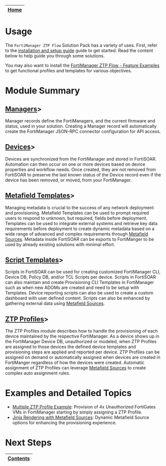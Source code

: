 | [Home](../README.md) |
|--------------------------------------------|

# Usage

The `FortiManager ZTP Flow` Solution Pack has a variety of uses. First, refer to the [installation and setup guide](setup.md) guide to get started. Read the content below to help guide you through some solutions. 

You may also want to install the [FortiManager ZTP Flow - Feature Examples](https://fortisoar.contenthub.fortinet.com//list.html?contentType=all&searchContent=FortiManager%20ZTP%20Flow%20-%20Feature%20Examples) to get functional profiles and templates for various objectives. 


# Module Summary

## [Managers](./usage/managers.md)>
Manager records define the FortiManagers, and the current firmware and status, used in your solution. Creating a Manager record will automatically create the FortiManager JSON-RPC connector configuration for API access. 

## [Devices](./usage/devices.md)>
Devices are synchronized from the FortiManager and stored in FortiSOAR. Automation can then occur on one or more devices based on device properties and workflow needs. Once created, they are not removed from FortiSOAR to preserve the last known status of the Device record even if the device has been removed, or moved, from your FortiManager. 

## [Metafield Templates](./usage/metafield_templates.md)>
Managing metadata is crucial to the success of any network deployment and provisioning. Metafield Templates can be used to prompt required users to respond to unknown, but required, fields before deployment. Templates can be used to integrate external systems and retrieve key data requirements before deployment to create dynamic metadata based on a wide range of advanced and complex requirements through [Metafield Sources](./usage/jinja_rendering_with_metafield_sources.md). Metadata inside FortiSOAR can be exports to FortiManger to be used by already existing solutions with minimal effort.

## [Script Templates](./usage/script_templates.md)>
Scripts in FortiSOAR can be used for creating customized FortiManager CLI, Device DB, Policy DB, and/or TCL Scripts per device. Scripts in FortiSOAR can also maintain and create Provisioning CLI Templates in FortiManager such as when new ADOMs are created and need to be setup with Templates. Device reporting scripts can also be used to create a custom dashboard with user defined content. Scripts can also be enhanced by gathering external data using [Metafield Sources](./usage/jinja_rendering_with_metafield_sources.md).

## [ZTP Profiles](./usage/ztp_profiles.md)>
The ZTP Profiles module describes how to handle the provisioning of each device maintained by the respective FortiManager. As a device shows up in the FortiManager Device DB, unauthorized or modeled, when ZTP Profiles are assigned to those devices the defined device templates and provisioning steps are applied and reported per device. ZTP Profiles can be assigned on demand or automatically assigned when devices are created in FortiManger regardless of how the devices were created. Automatic assignment of ZTP Profiles can leverage [Metafield Sources](./usage/jinja_rendering_with_metafield_sources.md) to create complex auto assignment rules.

# Examples and Detailed Topics

 * [Multiple ZTP Profile Example](./usage/example1.md): Provision of 4x Unauthorized FortiGates VMs in FortiManager starting by simply assigning a ZTP Profile.
 * [Jinja Rendering with Metafield Sources](./usage/jinja_rendering_with_metafield_sources.md): Dynamic Metafield Source options for enhancing the provisioning experience. 

 # Next Steps

| [Contents](./contents.md) |
|--------------------------------|
